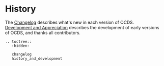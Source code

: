 # History

The [Changelog](changelog) describes what's new in each version of OCDS. [Development and Appreciation](history_and_development) describes the development of early versions of OCDS, and thanks all contributors.

```eval_rst
.. toctree::
   :hidden:

   changelog
   history_and_development
```
